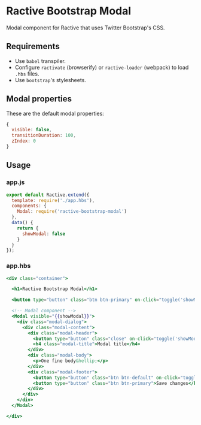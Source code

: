 # Ractive Bootstrap Modal

Modal component for Ractive that uses Twitter Bootstrap's CSS.

## Requirements

* Use ```babel``` transpiler.
* Configure ```ractivate``` (browserify) or ```ractive-loader``` (webpack) to load ```.hbs``` files.
* Use ```bootstrap```'s stylesheets.

## Modal properties

These are the default modal properties:

```javascript
{
  visible: false,
  transitionDuration: 100,
  zIndex: 0
}
```

## Usage

### app.js

```js
export default Ractive.extend({
  template: require('./app.hbs'),
  components: {
    Modal: require('ractive-bootstrap-modal')
  },
  data() {
    return {
      showModal: false
    }
  }
});
```

### app.hbs

```mustache
<div class="container">

  <h1>Ractive Bootstrap Modal</h1>

  <button type="button" class="btn btn-primary" on-click="toggle('showModal')">Show modal</button>

  <!-- Modal component -->
  <Modal visible="{{showModal}}">
    <div class="modal-dialog">
      <div class="modal-content">
        <div class="modal-header">
          <button type="button" class="close" on-click="toggle('showModal')" aria-label="Close"><span aria-hidden="true">&times;</span></button>
          <h4 class="modal-title">Modal title</h4>
        </div>
        <div class="modal-body">
          <p>One fine body&hellip;</p>
        </div>
        <div class="modal-footer">
          <button type="button" class="btn btn-default" on-click="toggle('showModal')">Close</button>
          <button type="button" class="btn btn-primary">Save changes</button>
        </div>
      </div>
    </div>
  </Modal>

</div>

```
